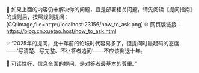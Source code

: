 📣 如果上面的内容仍未解决你的问题，且是部署相关问题，请先阅读《提问指南》的规则后，按照规则提问：
[CQ:image,file=http://localhost:23156/how_to_ask.png]
🌐 网页版链接：https://blog.cn.xuetao.host/how_to_ask.html

💡 “2025年的提问，比十年前的论坛时代容易多了，但提问时最起码的态度——‘写清楚、写完整、不让答者追问’——不应该倒退十年。

🧠 可读性好、信息全面的提问，是对答者最基本的尊重。”
